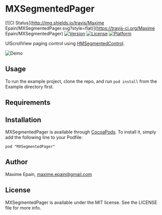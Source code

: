 # MXSegmentedPager

[![CI Status](http://img.shields.io/travis/Maxime Epain/MXSegmentedPager.svg?style=flat)](https://travis-ci.org/Maxime Epain/MXSegmentedPager)
[![Version](https://img.shields.io/cocoapods/v/MXSegmentedPager.svg?style=flat)](http://cocoadocs.org/docsets/MXSegmentedPager)
[![License](https://img.shields.io/cocoapods/l/MXSegmentedPager.svg?style=flat)](http://cocoadocs.org/docsets/MXSegmentedPager)
[![Platform](https://img.shields.io/cocoapods/p/MXSegmentedPager.svg?style=flat)](http://cocoadocs.org/docsets/MXSegmentedPager)

UIScrollView paging control using [HMSegmentedControl](https://github.com/HeshamMegid/HMSegmentedControl).

![Demo](https://lh5.googleusercontent.com/IaLYGDkE2ODAPP-fuDUWy1n2t3O9akH3lJ6NLa_WlYnOfNbfxI8AZcE7RhlR3q5FKnqDOJERyp8=w1416-h658)

## Usage

To run the example project, clone the repo, and run `pod install` from the Example directory first.

## Requirements

## Installation

MXSegmentedPager is available through [CocoaPods](http://cocoapods.org). To install
it, simply add the following line to your Podfile:

    pod "MXSegmentedPager"

## Author

Maxime Epain, maxime.epain@gmail.com

## License

MXSegmentedPager is available under the MIT license. See the LICENSE file for more info.


